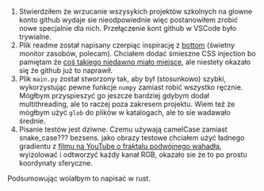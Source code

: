 1. Stwierdziłem że wrzucanie wszysykich projektów szkolnych na glowne konto github wydaje sie nieodpowiednie więc postanowiłem zrobić nowe specjalnie dla nich. Przełączenie kont github w VSCode było trywialne.
1. Plik readme został napisany czerpiąc inspirację z [bottom](https://github.com/ClementTsang/bottom) (świetny monitor zasobów, polecam). Chciałem dodać śmieszne CSS injection bo pamiętam że [coś takiego niedawno miało miejsce](https://dev.to/sh20raj/css-injection-on-github-what-happened-and-how-to-stay-safe-j2h), ale niestety okazało się że github już to naprawił.
1. Plik `main.py` został stworzony tak, aby był (stosunkowo) szybki, wykorzystując pewne funkcje `numpy` zamiast robić wszystko ręcznie. Mógłbym przyspieszyć go jeszcze bardziej gdybym dodał multithreading, ale to raczej poza zakresem projektu. Wiem też że mógłbym użyć `glob` do plików w katalogach, ale to sie wadawało średnie.
1. Pisanie testów jest dziwne. Czemu używają camelCase zamiast snake_case??? bezsens. jako obrazy testowe chciałem użyć ładnego gradientu z [filmu na YouTube o fraktalu podwójnego wahadła](https://youtu.be/n7JK4Ht8k8M?t=64), wyizolować i odtworzyć każdy kanał RGB, okazało sie że to po prostu koordynaty sferyczne.

Podsumowując wolałbym to napisać w rust.